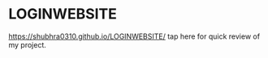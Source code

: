 # LOGINWEBSITE

 https://shubhra0310.github.io/LOGINWEBSITE/ tap here for quick review of my project.
